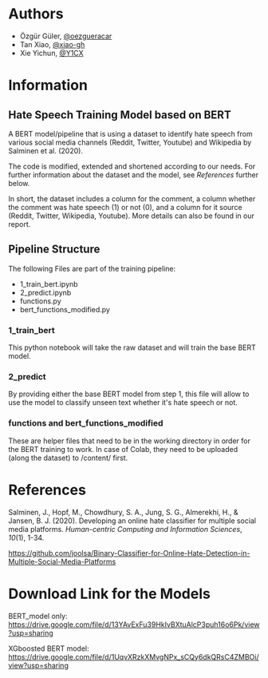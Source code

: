 # Authors

* Özgür Güler, [@oezgueracar](https://github.com/oezgueracar)
* Tan Xiao, [@xiao-gh](https://github.com/xiao-gh)
* Xie Yichun, [@Y1CX](https://github.com/y1cx)

# Information

## Hate Speech Training Model based on BERT

A BERT model/pipeline that is using a dataset to identify hate speech from various social media channels (Reddit, Twitter, Youtube) and Wikipedia by Salminen et al. (2020).

The code is modified, extended and shortened according to our needs. For further information about the dataset and the model, see *References* further below.

In short, the dataset includes a column for the comment, a column whether the comment was hate speech (1) or not (0), and a column for it source (Reddit, Twitter, Wikipedia, Youtube). More details can also be found in our report.

## Pipeline Structure

The following Files are part of the training pipeline:

* 1_train_bert.ipynb
* 2_predict.ipynb
* functions.py
* bert_functions_modified.py

### 1_train_bert

This python notebook will take the raw dataset and will train the base BERT model.

### 2_predict

By providing either the base BERT model from step 1, this file will allow to use the model to classify unseen text whether it's hate speech or not.

### functions and bert_functions_modified

These are helper files that need to be in the working directory in order for the BERT training to work. In case of Colab, they need to be uploaded (along the dataset) to /content/ first.

# References

Salminen, J., Hopf, M., Chowdhury, S. A., Jung, S. G., Almerekhi, H., & Jansen, B. J. (2020). Developing an online hate classifier for multiple social media platforms. *Human-centric Computing and Information Sciences*, *10*(1), 1-34.

https://github.com/joolsa/Binary-Classifier-for-Online-Hate-Detection-in-Multiple-Social-Media-Platforms

# Download Link for the Models

BERT_model only: https://drive.google.com/file/d/13YAvExFu39HkIvBXtuAlcP3puh16o6Pk/view?usp=sharing

XGboosted BERT model: https://drive.google.com/file/d/1UqvXRzkXMvgNPx_sCQy6dkQRsC4ZMBOi/view?usp=sharing
